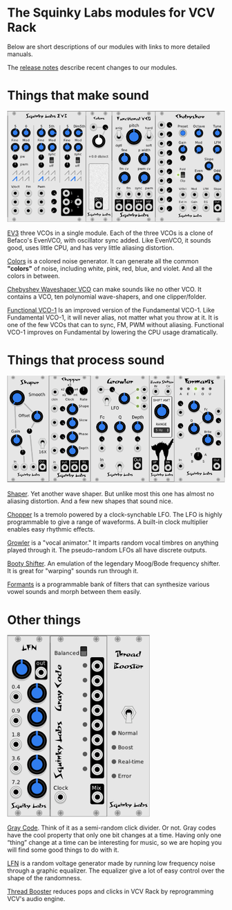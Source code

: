 # The Squinky Labs modules for VCV Rack

Below are short descriptions of our modules with links to more detailed manuals.

The [release notes](release-notes.md) describe recent changes to our modules.

# Things that make sound
![Intro 1 image](./intro-1-110.png)

[EV3](./ev3.md) three VCOs in a single module. Each of the three VCOs is a clone of Befaco's EvenVCO, with oscillator sync added. Like EvenVCO, it sounds good, uses little CPU, and has very little aliasing distortion.

[Colors](#colors) is a colored noise generator. It can generate all the common **"colors"** of noise, including white, pink, red, blue, and violet. And all the colors in between.

[Chebyshev Waveshaper VCO](../docs/chebyshev.md) can make sounds like no other VCO. It contains a VCO, ten polynomial wave-shapers, and one clipper/folder.

[Functional VCO-1](#fun) Is an improved version of the Fundamental VCO-1. Like Fundamental VCO-1, it will never alias, not matter what you throw at it. It is one of the few VCOs that can to sync, FM, PWM without aliasing. Functional VCO-1 improves on Fundamental by lowering the CPU usage dramatically.

# Things that process sound
![Intro 2 image](./intro-2-110.png)

[Shaper](). Yet another wave shaper. But unlike most this one has almost no aliasing distortion. And a few new shapes that sound nice.

[Chopper](#chopper) Is a tremolo powered by a clock-synchable LFO. The LFO is highly programmable to give a range of waveforms. A built-in clock multiplier enables easy rhythmic effects.

[Growler](#growler) is a "vocal animator." It imparts random vocal timbres on anything played through it. The pseudo-random LFOs all have discrete outputs.

[Booty Shifter](#shifter). An emulation of the legendary Moog/Bode frequency shifter. It is great for "warping" sounds run through it.

[Formants](#formants) is a programmable bank of filters that can synthesize various vowel sounds and morph between them easily.

# Other things
![Intro 3 image](./intro-3-110.png)

[Gray Code](). Think of it as a semi-random click divider. Or not. Gray codes have the cool property that only one bit changes at a time. Having only one “thing” change at a time can be interesting for music, so we are hoping you will find some good things to do with it.

[LFN](#lfn) is a random voltage generator made by running low frequency noise through a graphic equalizer. The equalizer give a lot of easy control over the shape of the randomness.

[Thread Booster](#booster) reduces pops and clicks in VCV Rack by reprogramming VCV's audio engine.